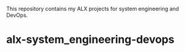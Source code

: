This repository contains my ALX projects for system engineering and DevOps.
# alx-system_engineering-devops
